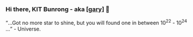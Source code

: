 ### Hi there, KIT Bunrong - aka [[gary]](https://ibrong.netlify.app) 👋
 
 <q>...Got no more star to shine, but you will found one in between 10<sup>22</sup> - 10<sup>24</sup> ...</q> - Universe.

